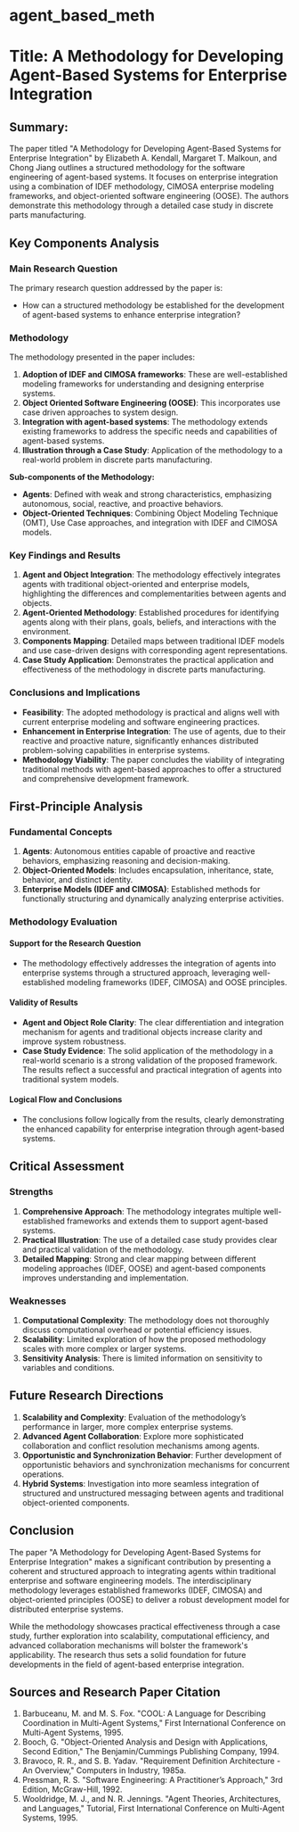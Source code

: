 # agent_based_meth

# Title: A Methodology for Developing Agent-Based Systems for Enterprise Integration

## Summary:
The paper titled "A Methodology for Developing Agent-Based Systems for Enterprise Integration" by Elizabeth A. Kendall, Margaret T. Malkoun, and Chong Jiang outlines a structured methodology for the software engineering of agent-based systems. It focuses on enterprise integration using a combination of IDEF methodology, CIMOSA enterprise modeling frameworks, and object-oriented software engineering (OOSE). The authors demonstrate this methodology through a detailed case study in discrete parts manufacturing.

## Key Components Analysis

### Main Research Question
The primary research question addressed by the paper is:
- How can a structured methodology be established for the development of agent-based systems to enhance enterprise integration?

### Methodology

The methodology presented in the paper includes:
1. **Adoption of IDEF and CIMOSA frameworks**: These are well-established modeling frameworks for understanding and designing enterprise systems.
2. **Object Oriented Software Engineering (OOSE)**: This incorporates use case driven approaches to system design.
3. **Integration with agent-based systems**: The methodology extends existing frameworks to address the specific needs and capabilities of agent-based systems.
4. **Illustration through a Case Study**: Application of the methodology to a real-world problem in discrete parts manufacturing.

**Sub-components of the Methodology:**
- **Agents**: Defined with weak and strong characteristics, emphasizing autonomous, social, reactive, and proactive behaviors.
- **Object-Oriented Techniques**: Combining Object Modeling Technique (OMT), Use Case approaches, and integration with IDEF and CIMOSA models.

### Key Findings and Results

1. **Agent and Object Integration**: The methodology effectively integrates agents with traditional object-oriented and enterprise models, highlighting the differences and complementarities between agents and objects.
2. **Agent-Oriented Methodology**: Established procedures for identifying agents along with their plans, goals, beliefs, and interactions with the environment.
3. **Components Mapping**: Detailed maps between traditional IDEF models and use case-driven designs with corresponding agent representations.
4. **Case Study Application**: Demonstrates the practical application and effectiveness of the methodology in discrete parts manufacturing.

### Conclusions and Implications

- **Feasibility**: The adopted methodology is practical and aligns well with current enterprise modeling and software engineering practices.
- **Enhancement in Enterprise Integration**: The use of agents, due to their reactive and proactive nature, significantly enhances distributed problem-solving capabilities in enterprise systems.
- **Methodology Viability**: The paper concludes the viability of integrating traditional methods with agent-based approaches to offer a structured and comprehensive development framework.

## First-Principle Analysis

### Fundamental Concepts

1. **Agents**: Autonomous entities capable of proactive and reactive behaviors, emphasizing reasoning and decision-making.
2. **Object-Oriented Models**: Includes encapsulation, inheritance, state, behavior, and distinct identity.
3. **Enterprise Models (IDEF and CIMOSA)**: Established methods for functionally structuring and dynamically analyzing enterprise activities.

### Methodology Evaluation

#### Support for the Research Question

- The methodology effectively addresses the integration of agents into enterprise systems through a structured approach, leveraging well-established modeling frameworks (IDEF, CIMOSA) and OOSE principles.
  
#### Validity of Results

- **Agent and Object Role Clarity**: The clear differentiation and integration mechanism for agents and traditional objects increase clarity and improve system robustness.
- **Case Study Evidence**: The solid application of the methodology in a real-world scenario is a strong validation of the proposed framework. The results reflect a successful and practical integration of agents into traditional system models.

#### Logical Flow and Conclusions

- The conclusions follow logically from the results, clearly demonstrating the enhanced capability for enterprise integration through agent-based systems.

## Critical Assessment

### Strengths

1. **Comprehensive Approach**: The methodology integrates multiple well-established frameworks and extends them to support agent-based systems.
2. **Practical Illustration**: The use of a detailed case study provides clear and practical validation of the methodology.
3. **Detailed Mapping**: Strong and clear mapping between different modeling approaches (IDEF, OOSE) and agent-based components improves understanding and implementation.

### Weaknesses

1. **Computational Complexity**: The methodology does not thoroughly discuss computational overhead or potential efficiency issues.
2. **Scalability**: Limited exploration of how the proposed methodology scales with more complex or larger systems.
3. **Sensitivity Analysis**: There is limited information on sensitivity to variables and conditions.

## Future Research Directions

1. **Scalability and Complexity**: Evaluation of the methodology’s performance in larger, more complex enterprise systems.
2. **Advanced Agent Collaboration**: Explore more sophisticated collaboration and conflict resolution mechanisms among agents.
3. **Opportunistic and Synchronization Behavior**: Further development of opportunistic behaviors and synchronization mechanisms for concurrent operations.
4. **Hybrid Systems**: Investigation into more seamless integration of structured and unstructured messaging between agents and traditional object-oriented components.

## Conclusion

The paper "A Methodology for Developing Agent-Based Systems for Enterprise Integration" makes a significant contribution by presenting a coherent and structured approach to integrating agents within traditional enterprise and software engineering models. The interdisciplinary methodology leverages established frameworks (IDEF, CIMOSA) and object-oriented principles (OOSE) to deliver a robust development model for distributed enterprise systems.

While the methodology showcases practical effectiveness through a case study, further exploration into scalability, computational efficiency, and advanced collaboration mechanisms will bolster the framework's applicability. The research thus sets a solid foundation for future developments in the field of agent-based enterprise integration.

## Sources and Research Paper Citation
1. Barbuceanu, M. and M. S. Fox. "COOL: A Language for Describing Coordination in Multi-Agent Systems," First International Conference on Multi-Agent Systems, 1995.
2. Booch, G. "Object-Oriented Analysis and Design with Applications, Second Edition," The Benjamin/Cummings Publishing Company, 1994.
3. Bravoco, R. R., and S. B. Yadav. "Requirement Definition Architecture - An Overview," Computers in Industry, 1985a.
4. Pressman, R. S. "Software Engineering: A Practitioner’s Approach," 3rd Edition, McGraw-Hill, 1992.
5. Wooldridge, M. J., and N. R. Jennings. "Agent Theories, Architectures, and Languages," Tutorial, First International Conference on Multi-Agent Systems, 1995.